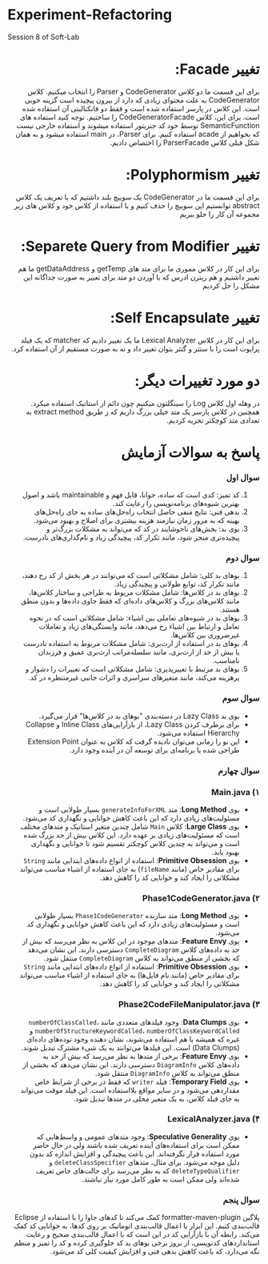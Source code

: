 # Experiment-Refactoring
Session 8 of Soft-Lab
<div dir="rtl">

# تغییر Facade:
برای این قسمت ما دو کلاس CodeGenerator و Parser را انتخاب میکنیم. کلاس CodeGenerator به علت محتوای زیادی که دارد از بیرون پیچیده است گزینه خوبی است. این کلاس در پارسر استفاده شده است و فقط دو فانکنالیتی آن استفاده شده است. برای این، کلاس CodeGeneratorFacade را ساختیم. توجه کنید استفاده های SemanticFunction توسط خود کد جنریتور استفاده میشوند و استفاده خارجی نیست که بخواهیم از acade استفاده کنیم. برای Parser، در main استفاده میشود و به همان شکل قبلی کلاس ParserFacade را اختصاص دادیم.

# تغییر Polyphormism:
برای این قسمت ما در CodeGenerator یک سوییچ بلند داشتیم که با تعریف یک کلاس abstract توانستیم این سوییچ را حذف کنیم و با استفاده از کلاس خود و کلاس های زیر مجموعه آن کار را جلو ببریم

# تغییر Separete Query from Modifier:
برای این کار در کلاس مموری ما برای متد های getTemp و getDataAddress ما هم تغییر داشتیم و هم ریترن ادرس که با آوردن دو متد برای تعییر به صورت جداگانه این مشکل را حل کردیم

# تغییر Self Encapsulate:
برای این کار در کلاس Lexical Analyzer ما یک تغییر دادیم که matcher که یک فیلد پرایوت است را با ستتر و گتتر بتوان تغییر داد و نه به صورت مستقیم از آن استفاده کرد.

# دو مورد تغییرات دیگر:
در وهله اول کلاس Log را سینگلتون میکنیم چون دائم از استاتیک استفاده میکرد. همچنین در کلاس پارسر یک متد خیلی بزرگ داریم که ز طریق extract method به تعدادی متد کوچکتر تجزیه کردیم.

# پاسخ به سوالات آزمایش
### سوال اول
1.	کد تمیز: کدی است که ساده، خوانا، قابل فهم و maintainable باشد و اصول بهترین شیوه‌های برنامه‌نویسی را رعایت کند.
2.	بدهی فنی: نتایج منفی حاصل انتخاب راه‌حل‌های ساده به جای راه‌حل‌های بهینه که به مرور زمان نیازمند هزینه بیشتری برای اصلاح و بهبود می‌شود.
3.	بوی بد: بخش‌های ناخوشایند در کد که می‌تواند به مشکلات بزرگ‌تر و پیچیده‌تری منجر شود، مانند تکرار کد، پیچیدگی زیاد و نام‌گذاری‌های نادرست.


 ### سوال دوم
1.	بوهای بد کلی: شامل مشکلاتی است که می‌توانند در هر بخش از کد رخ دهند، مانند تکرار کد، توابع طولانی و پیچیدگی زیاد.
2.	بوهای بد در کلاس‌ها: شامل مشکلات مربوط به طراحی و ساختار کلاس‌ها، مانند کلاس‌های بزرگ و کلاس‌های داده‌ای که فقط حاوی داده‌ها و بدون منطق هستند.
3.	بوهای بد در شیوه‌های تعاملی بین اشیاء: شامل مشکلاتی است که در نحوه تعامل و ارتباط بین اشیاء رخ می‌دهد، مانند وابستگی‌های زیاد و تعاملات غیرضروری بین کلاس‌ها.
4.	بوهای بد در استفاده از ارث‌بری: شامل مشکلات مربوط به استفاده نادرست یا بیش از حد از ارث‌بری، مانند سلسله‌مراتب ارث‌بری عمیق و فرزندان نامناسب.
5.	بوهای بد مرتبط با تغییرپذیری: شامل مشکلاتی است که تغییرات را دشوار و پرهزینه می‌کند، مانند متغیرهای سراسری و اثرات جانبی غیرمنتظره در کد.


 ### سوال سوم
-	بوی بد Lazy Class در دسته‌بندی "بوهای بد در کلاس‌ها" قرار می‌گیرد.
- برای برطرف کردن Lazy Class، از بازآرایی‌های Inline Class و Collapse Hierarchy استفاده می‌شود.
- این بو را زمانی می‌توان نادیده گرفت که کلاس به عنوان Extension Point طراحی شده یا برنامه‌ای برای توسعه آن در آینده وجود دارد.


 ### سوال چهارم
### ۱) Main.java
- بوی **Long Method**: متد `generateInfoForXML` بسیار طولانی است و مسئولیت‌های زیادی دارد که این باعث کاهش خوانایی و نگهداری کد می‌شود.
- بوی **Large Class**: کلاس `Main` شامل چندین متغیر استاتیک و متدهای مختلف است که مسئولیت‌های زیادی بر عهده دارد. این کلاس بیش از حد بزرگ شده است و می‌تواند به چندین کلاس کوچکتر تقسیم شود تا خوانایی و نگهداری بهبود یابد.
- بوی **Primitive Obsession**: استفاده از انواع داده‌های ابتدایی مانند `String` برای مقادیر خاص (مانند `fileName`) به جای استفاده از اشیاء مناسب می‌تواند مشکلاتی را ایجاد کند و خوانایی کد را کاهش دهد.

### ۲) Phase1CodeGenerator.java
- بوی **Long Method**: متد سازنده `Phase1CodeGenerator` بسیار طولانی است و مسئولیت‌های زیادی دارد که این باعث کاهش خوانایی و نگهداری کد می‌شود.
- بوی **Feature Envy**: متدهای موجود در این کلاس به نظر می‌رسد که بیش از حد به داده‌های کلاس `CompleteDiagram` دسترسی دارند. این نشان می‌دهد که بخشی از منطق می‌تواند به کلاس `CompleteDiagram` منتقل شود.
- بوی **Primitive Obsession**: استفاده از انواع داده‌های ابتدایی مانند `String` برای مقادیر خاص (مانند نام فایل‌ها) به جای استفاده از اشیاء مناسب می‌تواند مشکلاتی را ایجاد کند و خوانایی کد را کاهش دهد.

### ۳) Phase2CodeFileManipulator.java
- بوی **Data Clumps**: وجود فیلدهای متعددی مانند `numberOfClassCalled`، `numberOfStructureKeywordCalled`، `numberOfClassKeywordCalled` و غیره که همیشه با هم استفاده می‌شوند، نشان دهنده وجود توده‌های داده‌ای (Data Clumps) است. این فیلدها می‌توانند به یک شیء مشترک تبدیل شوند.
- بوی **Feature Envy**: برخی از متدها به نظر می‌رسد که بیش از حد به داده‌های کلاس `DiagramInfo` دسترسی دارند. این نشان می‌دهد که بخشی از منطق می‌تواند به کلاس `DiagramInfo` منتقل شود.
- بوی **Temporary Field**: فیلد `writer` که فقط در برخی از شرایط خاص مقداردهی می‌شود و در سایر مواقع بلااستفاده است. این فیلد موقت می‌تواند به جای فیلد کلاس، به یک متغیر محلی در متدها تبدیل شود.

### ۴) LexicalAnalyzer.java
- بوی **Speculative Generality**: وجود متدهای عمومی و واسط‌هایی که ممکن است برای استفاده‌های آینده تعریف شده باشند ولی در حال حاضر مورد استفاده قرار نگرفته‌اند. این باعث پیچیدگی و افزایش اندازه کد بدون دلیل موجه می‌شود. برای مثال، متدهای `deleteClassSpecifier` و `deleteTypeQualifier` که به نظر می‌رسد برای حالت‌های خاص تعریف شده‌اند ولی ممکن است به طور کامل مورد نیاز نباشند.

 ### سوال پنجم
پلاگین formatter-maven-plugin کمک می‌کند تا کدهای جاوا را با استفاده از Eclipse قالب‌بندی کنیم. این ابزار با اعمال قالب‌بندی اتوماتیک بر روی کدها، به خوانایی کد کمک می‌کند. رابطه آن با بازآرایی کد در این است که با اعمال قالب‌بندی صحیح و رعایت استانداردهای کدنویسی، از بروز برخی بوهای بد کد جلوگیری کرده و کد را تمیز و منظم نگه می‌دارد، که باعث کاهش بدهی فنی و افزایش کیفیت کلی کد می‌شود.
 
 </div>
